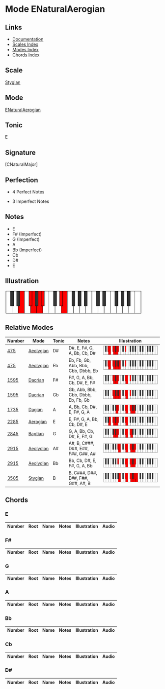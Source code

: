 # Mode ENaturalAerogian

## Links

- [Documentation](index.md)
- [Scales Index](Scales.md)
- [Modes Index](Modes.md)
- [Chords Index](Chords.md)

## Scale

[Stygian](ScaleStygian.md)

## Mode

[ENaturalAerogian](ModeENaturalAerogian.md)

## Tonic

E

## Signature

[CNaturalMajor]

## Perfection

 - 4 Perfect Notes

 - 3 Imperfect Notes

## Notes

- E
- F# (Imperfect)
- G (Imperfect)
- A
- Bb (Imperfect)
- Cb
- D#
- E

## Illustration

![ENaturalAerogian](ModeENaturalAerogian.png)

## Relative Modes

| Number | Mode | Tonic | Notes | Illustration |
|--------|------|-------|-------|--------------|
| [475](https://ianring.com/musictheory/scales/475) | [Aeolygian](ModeAeolygian.md) | D# | D#, E, F#, G, A, Bb, Cb, D# | ![DSharpAeolygian](ModeDSharpAeolygian.png) |
| [475](https://ianring.com/musictheory/scales/475) | [Aeolygian](ModeAeolygian.md) | Eb | Eb, Fb, Gb, Abb, Bbb, Cbb, Dbbb, Eb | ![EFlatAeolygian](ModeEFlatAeolygian.png) |
| [1595](https://ianring.com/musictheory/scales/1595) | [Dacrian](ModeDacrian.md) | F# | F#, G, A, Bb, Cb, D#, E, F# | ![FSharpDacrian](ModeFSharpDacrian.png) |
| [1595](https://ianring.com/musictheory/scales/1595) | [Dacrian](ModeDacrian.md) | Gb | Gb, Abb, Bbb, Cbb, Dbbb, Eb, Fb, Gb | ![GFlatDacrian](ModeGFlatDacrian.png) |
| [1735](https://ianring.com/musictheory/scales/1735) | [Dagian](ModeDagian.md) | A | A, Bb, Cb, D#, E, F#, G, A | ![ANaturalDagian](ModeANaturalDagian.png) |
| [2285](https://ianring.com/musictheory/scales/2285) | [Aerogian](ModeAerogian.md) | E | E, F#, G, A, Bb, Cb, D#, E | ![ENaturalAerogian](ModeENaturalAerogian.png) |
| [2845](https://ianring.com/musictheory/scales/2845) | [Baptian](ModeBaptian.md) | G | G, A, Bb, Cb, D#, E, F#, G | ![GNaturalBaptian](ModeGNaturalBaptian.png) |
| [2915](https://ianring.com/musictheory/scales/2915) | [Aeolydian](ModeAeolydian.md) | A# | A#, B, C###, D##, E##, F##, G##, A# | ![ASharpAeolydian](ModeASharpAeolydian.png) |
| [2915](https://ianring.com/musictheory/scales/2915) | [Aeolydian](ModeAeolydian.md) | Bb | Bb, Cb, D#, E, F#, G, A, Bb | ![BFlatAeolydian](ModeBFlatAeolydian.png) |
| [3505](https://ianring.com/musictheory/scales/3505) | [Stygian](ModeStygian.md) | B | B, C###, D##, E##, F##, G##, A#, B | ![BNaturalStygian](ModeBNaturalStygian.png) |

## Chords

### E

| Number | Root | Name | Notes | Illustration | Audio |
|--------|------|------|-------|--------------|-------|

### F#

| Number | Root | Name | Notes | Illustration | Audio |
|--------|------|------|-------|--------------|-------|

### G

| Number | Root | Name | Notes | Illustration | Audio |
|--------|------|------|-------|--------------|-------|

### A

| Number | Root | Name | Notes | Illustration | Audio |
|--------|------|------|-------|--------------|-------|

### Bb

| Number | Root | Name | Notes | Illustration | Audio |
|--------|------|------|-------|--------------|-------|

### Cb

| Number | Root | Name | Notes | Illustration | Audio |
|--------|------|------|-------|--------------|-------|

### D#

| Number | Root | Name | Notes | Illustration | Audio |
|--------|------|------|-------|--------------|-------|

